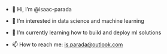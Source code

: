 - 👋 Hi, I’m @isaac-parada
- 👀 I’m interested in data science and machine learning
- 🌱 I’m currently learning how to build and deploy ml solutions

- 📫 How to reach me: is.parada@outlook.com

<!---
isaac-parada/isaac-parada is a ✨ special ✨ repository because its `README.md` (this file) appears on your GitHub profile.
You can click the Preview link to take a look at your changes.
--->

